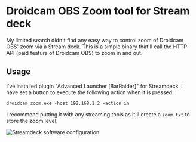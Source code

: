 # Droidcam OBS Zoom tool for Stream deck

My limited search didn't find any easy way to control zoom of 
Droidcam OBS' zoom via a Stream deck. This is a simple binary 
that'll call the HTTP API (paid feature of Droidcam OBS) to 
zoom in and out.

## Usage
I've installed plugin "Advanced Launcher [BarRaider]" for Streamdeck.
I have set a button to execute the following action when it is pressed:

```droidcam_zoom.exe -host 192.168.1.2 -action in```

I recommend putting it with any streaming tools as it'll create a
`zoom.txt` to store the zoom level.

![Streamdeck software configuration](advancedlauncher.png)